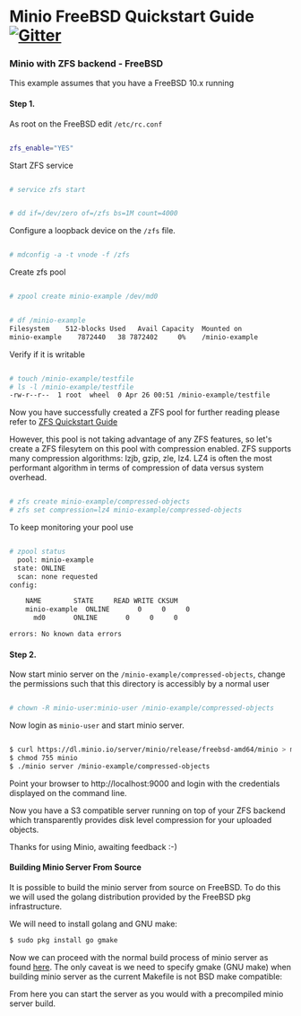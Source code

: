 # Minio FreeBSD Quickstart Guide [![Gitter](https://badges.gitter.im/Join%20Chat.svg)](https://gitter.im/minio/minio?utm_source=badge&utm_medium=badge&utm_campaign=pr-badge&utm_content=badge)

### Minio with ZFS backend - FreeBSD

This example assumes that you have a FreeBSD 10.x running

#### Step 1.

As root on the FreeBSD edit `/etc/rc.conf`

```sh

zfs_enable="YES"

```

Start ZFS service

```sh

# service zfs start

```

```sh

# dd if=/dev/zero of=/zfs bs=1M count=4000

```

Configure a loopback device on the `/zfs` file. 

```sh

# mdconfig -a -t vnode -f /zfs

```

Create zfs pool

```sh

# zpool create minio-example /dev/md0

```

```sh

# df /minio-example
Filesystem    512-blocks Used   Avail Capacity  Mounted on
minio-example    7872440   38 7872402     0%    /minio-example

```

Verify if it is writable

```sh

# touch /minio-example/testfile
# ls -l /minio-example/testfile
-rw-r--r--  1 root  wheel  0 Apr 26 00:51 /minio-example/testfile

```

Now you have successfully created a ZFS pool for further reading please refer to [ZFS Quickstart Guide](https://www.freebsd.org/doc/handbook/zfs-quickstart.html)

However, this pool is not taking advantage of any ZFS features, so let's create a ZFS filesytem on this pool with compression enabled.  ZFS supports many compression algorithms: lzjb, gzip, zle, lz4.  LZ4 is often the most performant algorithm in terms of compression of data versus system overhead.


```sh

# zfs create minio-example/compressed-objects
# zfs set compression=lz4 minio-example/compressed-objects

```

To keep monitoring your pool use

```sh

# zpool status
  pool: minio-example
 state: ONLINE
  scan: none requested
config:

	NAME        STATE     READ WRITE CKSUM
	minio-example  ONLINE       0     0     0
	  md0       ONLINE       0     0     0

errors: No known data errors

```

#### Step 2.

Now start minio server on the ``/minio-example/compressed-objects``, change the permissions such that this directory is accessibly by a normal user

```sh

# chown -R minio-user:minio-user /minio-example/compressed-objects

```

Now login as ``minio-user`` and start minio server. 

```sh

$ curl https://dl.minio.io/server/minio/release/freebsd-amd64/minio > minio
$ chmod 755 minio
$ ./minio server /minio-example/compressed-objects

```

Point your browser to http://localhost:9000 and login with the credentials displayed on the command line. 

Now you have a S3 compatible server running on top of your ZFS backend which transparently provides disk level compression for your uploaded objects.

Thanks for using Minio, awaiting feedback :-) 


#### Building Minio Server From Source

It is possible to build the minio server from source on FreeBSD.  To do this we will used the golang distribution provided by the FreeBSD pkg infrastructure.

We will need to install golang and GNU make:

```sh
$ sudo pkg install go gmake
```
Now we can proceed with the normal build process of minio server as found [here](https://github.com/minio/minio/blob/master/CONTRIBUTING.md).  The only caveat is we need to specify gmake (GNU make) when building minio server as the current Makefile is not BSD make compatible:


From here you can start the server as you would with a precompiled minio server build.
